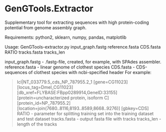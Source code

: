 # GenGTools.Extractor
Supplementary tool for extracting sequences with high protein-coding potential from genome assembly graph.

Requirements: python2, sklearn, numpy, pandas, matplotlib

Usage: GenGTools-extractor.py input_graph.fastg<STRING> reference.fasta<STRING> CDS.fasta<STRING> RATIO<FLOAT> tracks.fasta<STRING> tracks_len<INT>

input_graph.fastg - .fastg-file, created, for example, with SPAdes assembler.
reference.fasta - linear genome of clothest species
CDS.fasta - CDS-sequences of clothest species with ncbi-specified header
For example:
  >lcl|NT_033779.5_cds_NP_787955.2_1 [gene=CG11023] [locus_tag=Dmel_CG11023] [db_xref=FLYBASE:FBpp0289914,GeneID:33155] [protein=uncharacterized protein, isoform C] [protein_id=NP_787955.2] [location=join(7680..8116,8193..8589,8668..9276)] [gbkey=CDS]
RATIO - parameter for splitting training set into the training dataset and test dataset
tracks.fasta - output fasta file with tracks
tracks_len - length of the tracks
